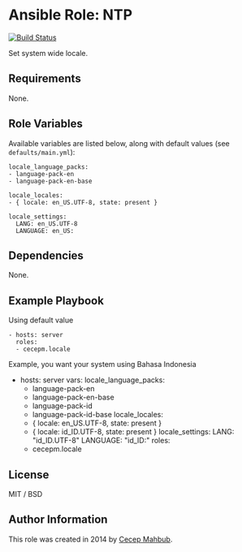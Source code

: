# Ansible Role: NTP

[![Build Status](https://travis-ci.org/cecepm/ansible-role-locale.svg?branch=master)](https://travis-ci.org/cecepm/ansible-role-locale)

Set system wide locale.

## Requirements

None.

## Role Variables

Available variables are listed below, along with default values (see `defaults/main.yml`):

    locale_language_packs:
    - language-pack-en
    - language-pack-en-base

    locale_locales:
    - { locale: en_US.UTF-8, state: present }

    locale_settings:
      LANG: en_US.UTF-8
      LANGUAGE: en_US:

## Dependencies

None.

## Example Playbook

Using default value

    - hosts: server
      roles:
      - cecepm.locale

Example, you want your system using Bahasa Indonesia

  - hosts: server
    vars:
      locale_language_packs:
      - language-pack-en
      - language-pack-en-base
      - language-pack-id
      - language-pack-id-base
      locale_locales:
      - { locale: en_US.UTF-8, state: present }
      - { locale: id_ID.UTF-8, state: present }
      locale_settings:
        LANG: "id_ID.UTF-8"
        LANGUAGE: "id_ID:"
    roles:
    - cecepm.locale


## License

MIT / BSD

## Author Information

This role was created in 2014 by [Cecep Mahbub](http://ngadimin.org/).
